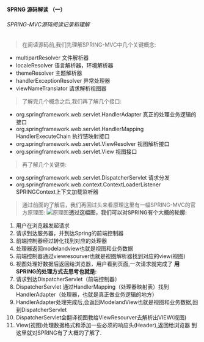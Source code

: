 #### SPRNG 源码解读 （一）
###### SPRING-MVC源码阅读记录和理解
> 在阅读源码前,我们先理解SPRING-MVC中几个关键概念:
- multipartResolver    文件解析器
- localeResolver        语言解析器，环境解析器
- themeResolver         主题解析器
- handlerExceptionResolver   异常处理器
- viewNameTranslator        请求解析视图器
> 了解完几个概念之后,我们再了解几个接口: 
- org.springframework.web.servlet.HandlerAdapter       真正的处理业务逻辑的接口
- org.springframework.web.servlet.HandlerMapping     HandlerExecuteChain 执行链映射接口
- org.springframework.web.servlet.ViewResolver     视图解析接口
- org.springframework.web.servlet.View         视图接口
> 再了解几个关键类:
- org.springframework.web.servlet.DispatcherServlet   请求分发
- org.springframework.web.context.ContextLoaderListener  SPRINGContext上下文加载监听器
> 通过前面的了解后，我们再回过头来看原理这里有一幅SPRING-MVC的官方原理图:
![原理图](https://www.btsearch.site/img/5/501.png)**透过这幅图，我们可以对SPRING有个大概的轮廓:**
1. 用户在浏览器发起请求
2. 请求到达服务器，并到达Spring的前端控制器
3. 前端控制器经过转化找到对应的处理器
4. 处理器返回modelandview也就是视图和业务数据
5. 前端控制器通过viewresourver也就是视图解析器找到对应的view(视图)
6. 视图处理好数据后返回给浏览器，用户看到页面,一次请求就完成了
**用SPRING的处理方式去思考也就是:**
1. 请求到达DispatcherServlet（前端控制器）
2. DispatcherServlet 通过HandlerMapping（处理器映射表）找到HandlerAdapter（处理器，也就是真正做业务逻辑的地方）
3. HandlerAdapter处理完成后,会返回ModelandView也就是视图和业务数据,回到DispatcherServlet
4. DispatcherServlet会翻译视图教给ViewResourver去解析出VIEW(视图)
5. View(视图)处理数据格式和添加一些必须的响应头(Header),返回给浏览器
到这里就对SPRING有了大概的了解了.